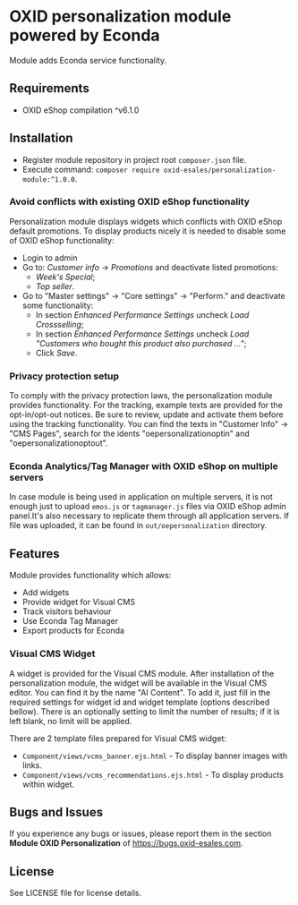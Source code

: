 OXID personalization module powered by Econda
=============================================

Module adds Econda service functionality.

## Requirements

* OXID eShop compilation ^v6.1.0

## Installation

* Register module repository in project root `composer.json` file.
* Execute command: `composer require oxid-esales/personalization-module:^1.0.0`.

### Avoid conflicts with existing OXID eShop functionality

Personalization module displays widgets which conflicts with OXID eShop default promotions.
To display products nicely it is needed to disable some of OXID eShop functionality:

* Login to admin
* Go to: *Customer info* -> *Promotions* and deactivate listed promotions:
  * *Week's Special*;
  * *Top seller*.
* Go to "Master settings" -> "Core settings" -> "Perform." and deactivate some functionality:
  * In section *Enhanced Performance Settings* uncheck *Load Crossselling*;
  * In section *Enhanced Performance Settings* uncheck *Load "Customers who bought this product also purchased ..."*;
  * Click *Save*.
  
### Privacy protection setup

To comply with the privacy protection laws, the personalization module provides functionality.
For the tracking, example texts are provided for the opt-in/opt-out notices.
Be sure to review, update and activate them before using the tracking functionality.
You can find the texts in "Customer Info" -> "CMS Pages", search for the idents "oepersonalizationoptin" and "oepersonalizationoptout".

### Econda Analytics/Tag Manager with OXID eShop on multiple servers

In case module is being used in application on multiple servers, it is not enough just to upload `emos.js`
or `tagmanager.js` files via OXID eShop admin panel.It's also necessary to replicate them through all application servers.
If file was uploaded, it can be found in `out/oepersonalization` directory.

## Features

Module provides functionality which allows:
* Add widgets
* Provide widget for Visual CMS
* Track visitors behaviour
* Use Econda Tag Manager
* Export products for Econda

### Visual CMS Widget

A widget is provided for the Visual CMS module.
After installation of the personalization module, the widget will be available
in the Visual CMS editor. You can find it by the name "AI Content".
To add it, just fill in the required settings for widget id and widget template (options described bellow).
There is an optionally setting to limit the number of results; if it is left blank,
no limit will be applied.

There are 2 template files prepared for Visual CMS widget:
* `Component/views/vcms_banner.ejs.html` - To display banner images with links.
* `Component/views/vcms_recommendations.ejs.html` - To display products within widget.

## Bugs and Issues

If you experience any bugs or issues, please report them in the section **Module OXID Personalization** of https://bugs.oxid-esales.com.

## License

See LICENSE file for license details.
